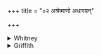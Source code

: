 +++
title = "०२ अश्रेष्माणो अधारयन्"

+++

<details><summary>Whitney</summary>

### Translation
2. Without claspers they held fast (*dhāraya*); that was so done by  
Manu; I make the *víṣkandha* impotent, like a castrater of bulls.

### Notes
Ppp. begins with *aśleṣamāṇo ‘dh-;* some of the mss. (including our O.)  
also give *aśleṣmā́ṇas*, and it is the reading of the comm.; he gives two  
different and equally artificial explanations; and, what is surprising  
even in him, three diverse ones of *vádhri*, without the least regard to  
the connection; one of the three is the right one. Ppp. adds *ca* after  
*vadhri* in **c**. Weber plausibly conjectures a method of tight tying  
to be the subject of the verse; castration is sometimes effected in that  
way.
</details>

<details><summary>Griffith</summary>

The bands hold fast without a knot: this is the way that Manu- used. I make Vishkandha impotent as one emasculateth bulls.
</details>
